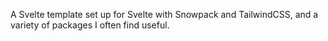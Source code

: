 A Svelte template set up for Svelte with Snowpack and TailwindCSS, and a variety of
packages I often find useful.
